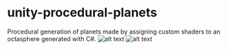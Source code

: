 # unity-procedural-planets
Procedural generation of planets made by assigning custom shaders to an octasphere generated with C#.
![alt text](https://s4.gifyu.com/images/final_607c2c7cde7bd9005be463f3_217627.gif)
![alt text](https://i.imgur.com/YgYw65I.png)
